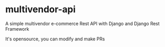 # multivendor-api
A simple multivendor e-commerce Rest API with Django and Django Rest Framework 

It's opensource, you can modify and make PRs

